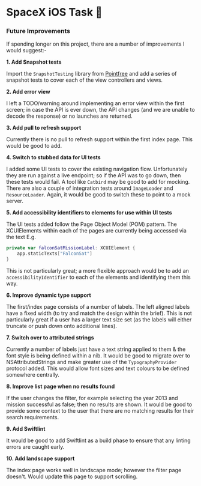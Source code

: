# SpaceX iOS Task 📱

### Future Improvements

If spending longer on this project, there are a number of improvements I would suggest:-

**1. Add Snapshot tests**

Import the `SnapshotTesting` library from [Pointfree](https://github.com/pointfreeco/swift-snapshot-testing)
 and add a series of snapshot tests to cover each of the view controllers and views.

**2. Add error view**

I left a TODO/warning around implementing an error view within the first screen; in case the API is ever down, the API changes (and we are unable to decode the response) or no launches are returned.

**3. Add pull to refresh support**

Currently there is no pull to refresh support within the first index page. This would be good to add.

**4. Switch to stubbed data for UI tests**

I added some UI tests to cover the existing navigation flow. Unfortunately they are run against a live endpoint; so if the API was to go down, then these tests would fail. A tool like `Catbird` may be good to add for mocking. There are also a couple of integration tests around `ImageLoader` and `ResourceLoader`. Again, it would be good to switch these to point to a mock server.

**5. Add accessibility identifiers to elements for use within UI tests**

The UI tests added follow the Page Object Model (POM) pattern. The XCUIElements within each of the pages are currently being accessed via the text E.g.

```swift
private var falconSatMissionLabel: XCUIElement {
    app.staticTexts["FalconSat"]
}
```

This is not particularly great; a more flexible approach would be to add an `accessibilityIdentifier` to each of the elements and identifying them this way. 

**6. Improve dynamic type support**

The first/index page consists of a number of labels. The left aligned labels have a fixed width (to try and match the design within the brief). This is not particularly great if a user has a larger text size set (as the labels will either truncate or push down onto additional lines).

**7. Switch over to attributed strings**

Currently a number of labels just have a text string applied to them & the font style is being defined within a nib. It would be good to migrate over to NSAttributedStrings and make greater use of the `TypographyProvider` protocol added. This would allow font sizes and text colours to be defined somewhere centrally. 

**8. Improve list page when no results found**

If the user changes the filter, for example selecting the year 2013 and mission successful as false; then no results are shown. It would be good to provide some context to the user that there are no matching results for their search requirements.

**9. Add Swiftlint**

It would be good to add Swiftlint as a build phase to ensure that any linting errors are caught early. 

**10. Add landscape support**

The index page works well in landscape mode; however the filter page doesn't. Would update this page to support scrolling.
